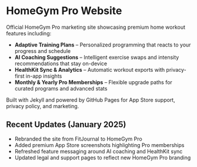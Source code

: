 # HomeGym Pro Website

Official HomeGym Pro marketing site showcasing premium home workout features including:

- **Adaptive Training Plans** – Personalized programming that reacts to your progress and schedule
- **AI Coaching Suggestions** – Intelligent exercise swaps and intensity recommendations that stay on-device
- **HealthKit Sync & Analytics** – Automatic workout exports with privacy-first in-app insights
- **Monthly & Yearly Pro Memberships** – Flexible upgrade paths for curated programs and advanced stats

Built with Jekyll and powered by GitHub Pages for App Store support, privacy policy, and marketing.

## Recent Updates (January 2025)

- Rebranded the site from FitJournal to HomeGym Pro
- Added premium App Store screenshots highlighting Pro memberships
- Refreshed feature messaging around AI coaching and HealthKit sync
- Updated legal and support pages to reflect new HomeGym Pro branding

